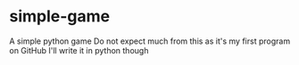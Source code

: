 # simple-game
A simple python game
Do not expect much from this as it's my first program on GitHub
I'll write it in python though
